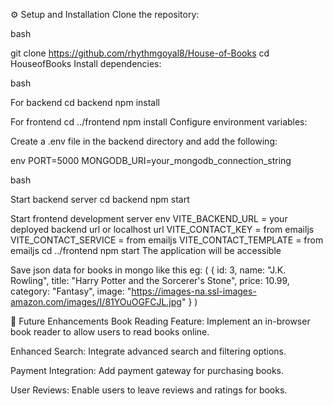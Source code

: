 ⚙️ Setup and Installation Clone the repository:

bash

git clone https://github.com/rhythmgoyal8/House-of-Books cd HouseofBooks Install dependencies:

bash

For backend
cd backend npm install

For frontend
cd ../frontend npm install Configure environment variables:

Create a .env file in the backend directory and add the following:

env PORT=5000 MONGODB_URI=your_mongodb_connection_string

bash

Start backend server
cd backend npm start

Start frontend development server
env VITE_BACKEND_URL = your deployed backend url or localhost url VITE_CONTACT_KEY = from emailjs VITE_CONTACT_SERVICE = from emailjs VITE_CONTACT_TEMPLATE = from emailjs cd ../frontend npm start The application will be accessible

Save json data for books in mongo like this
eg: ( { id: 3, name: "J.K. Rowling", title: "Harry Potter and the Sorcerer's Stone", price: 10.99, category: "Fantasy", image: "https://images-na.ssl-images-amazon.com/images/I/81YOuOGFCJL.jpg" } )

📌 Future Enhancements Book Reading Feature: Implement an in-browser book reader to allow users to read books online.

Enhanced Search: Integrate advanced search and filtering options.

Payment Integration: Add payment gateway for purchasing books.

User Reviews: Enable users to leave reviews and ratings for books.